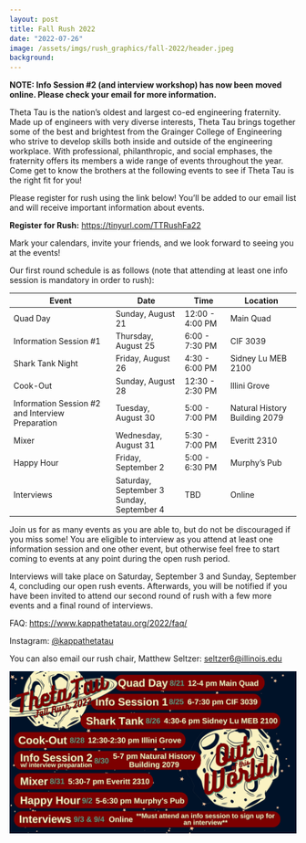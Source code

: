 ```yaml
---
layout: post
title: Fall Rush 2022
date: "2022-07-26"
image: /assets/imgs/rush_graphics/fall-2022/header.jpeg
background:
---
```

**NOTE: Info Session #2 (and interview workshop) has now been moved online. Please check your email for more information.**

Theta Tau is the nation’s oldest and largest co-ed engineering fraternity. Made up of engineers with very diverse interests, Theta Tau brings together some of the best and brightest from the Grainger College of Engineering who strive to develop skills both inside and outside of the engineering workplace. With professional, philanthropic, and social emphases, the fraternity offers its members a wide range of events throughout the year. Come get to know the brothers at the following events to see if Theta Tau is the right fit for you!

Please register for rush using the link below! You’ll be added to our email list and will receive important information about events.

**Register for Rush:** <https://tinyurl.com/TTRushFa22>

Mark your calendars, invite your friends, and we look forward to seeing you at the events!

Our first round schedule is as follows (note that attending at least one info session is mandatory in order to rush):

| Event                                            | Date                                               | Time            | Location                      |
| ------------------------------------------------ |----------------------------------------------------| --------------- |-------------------------------|
| Quad Day                                         | Sunday, August 21                                  | 12:00 - 4:00 PM | Main Quad                     |
| Information Session #1                           | Thursday, August 25                                | 6:00 - 7:30 PM  | CIF 3039                      |
| Shark Tank Night                                 | Friday, August 26                                  | 4:30 - 6:00 PM  | Sidney Lu MEB 2100            |
| Cook-Out                                         | Sunday, August 28                                  | 12:30 - 2:30 PM | Illini Grove                  |
| Information Session #2 and Interview Preparation | Tuesday, August 30                                 | 5:00 - 7:00 PM  | Natural History Building 2079 |
| Mixer                                            | Wednesday, August 31                               | 5:30 - 7:00 PM  | Everitt 2310                  |
| Happy Hour                                       | Friday, September 2                                | 5:00 - 6:30 PM  | Murphy’s Pub                  |
| Interviews                                       | Saturday, September 3 <br/> Sunday, September 4 | TBD             | Online                        |


Join us for as many events as you are able to, but do not be discouraged if you miss some! You are eligible to interview as you attend at least one information session and one other event, but otherwise feel free to start coming to events at any point during the open rush period.

Interviews will take place on Saturday, September 3 and Sunday, September 4, concluding our open rush events. Afterwards, you will be notified if you have been invited to attend our second round of rush with a few more events and a final round of interviews.

FAQ: <https://www.kappathetatau.org/2022/faq/>

Instagram: [@kappathetatau](https://www.instagram.com/kappathetatau/>)

You can also email our rush chair, Matthew Seltzer: [seltzer6@illinois.edu](mailto:seltzer6@illinois.edu)

![](/assets/imgs/rush_graphics/fall-2022/fall-rush-2022-schedule.jpg)
